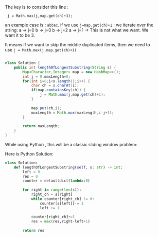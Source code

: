 
The key is to consider this line : 

` j = Math.max(j,map.get(ch)+1);` 

an example case is : `abbac`. 
if we use `j=map.get(ch)+1` : 
we iterate over the string:
a -> j=0
b -> j=0
b -> j=2
a -> j=1 -> This is not what we want. We want it to be 3.

It means if we want to skip the middle duplicated items, then we 
need to use `j = Math.max(j,map.get(ch)+1)`

```Java

class Solution {
    public int lengthOfLongestSubstring(String s) {
        Map<Character,Integer> map = new HashMap<>();
        int j = 0,maxLength=0;
        for(int i=0;i<s.length();i++) {
            char ch = s.charAt(i);
            if(map.containsKey(ch)) {
                j = Math.max(j,map.get(ch)+1);
            }
            
            map.put(ch,i);
            maxLength = Math.max(maxLength,i-j+1);
        }
        
        return maxLength;
    }
}

```

While using Python , this will be a classic sliding window problem:

Here is Python Solution:

```Python
class Solution:
    def lengthOfLongestSubstring(self, s: str) -> int:
        left = 0
        res = 0
        counter = defaultdict(lambda:0)
        
        for right in range(len(s)):
            right_ch = s[right]
            while counter[right_ch] != 0:
                counter[s[left]]-= 1
                left += 1
            
            counter[right_ch]+=1
            res = max(res,right-left+1)
        
        return res
```